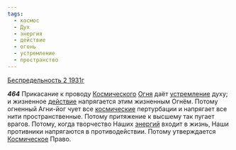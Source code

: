 ```yaml
---
tags:
  - космос
  - Дух
  - энергия
  - действие
  - огонь
  - устремление
  - пространство
---
```


[Беспредельность 2 1931г](/agni/1931)

___464___
Прикасание к проводу [Космического](/tag/#космос) [Огня](/tag/#огонь) даёт [устремление](/tag/#устремление) духу; и жизненное [действие](/tag/#действие) напрягается этим жизненным Огнём. Потому огненный Агни-йог чует все [космические](/tag/#космос) пертурбации и напрягает все нити пространственные. Потому притяжение к высшему так пугает врагов. Потому, когда творчество Наших [энергий](/tag/#энергия) входит в жизнь, Наши противники напрягаются в противодействии. Потому утверждается [Космическое](/tag/#космос) Право.   

